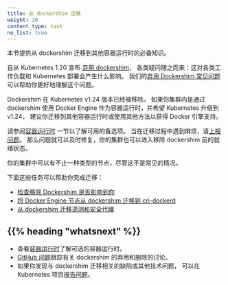 ```yaml
---
title: 从 dockershim 迁移
weight: 20
content_type: task
no_list: true
---
```

<!--
title: "Migrating from dockershim"
weight: 20
content_type: task
no_list: true
-->

<!-- overview -->

<!--
This section presents information you need to know when migrating from
dockershim to other container runtimes.
-->
本节提供从 dockershim 迁移到其他容器运行时的必备知识。

<!--
Since the announcement of [dockershim deprecation](/blog/2020/12/08/kubernetes-1-20-release-announcement/#dockershim-deprecation)
in Kubernetes 1.20, there were questions on how this will affect various workloads and Kubernetes
installations. Our [Dockershim Removal FAQ](/blog/2022/02/17/dockershim-faq/) is there to help you
to understand the problem better.
-->
自从 Kubernetes 1.20 宣布
[弃用 dockershim](/zh-cn/blog/2020/12/08/kubernetes-1-20-release-announcement/#dockershim-deprecation)，
各类疑问随之而来：这对各类工作负载和 Kubernetes 部署会产生什么影响。
我们的[弃用 Dockershim 常见问题](/blog/2022/02/17/dockershim-faq/)可以帮助你更好地理解这个问题。

<!--
Dockershim was removed from Kubernetes with the release of v1.24.
If you use Docker Engine via dockershim as your container runtime and wish to upgrade to v1.24,
it is recommended that you either migrate to another runtime or find an alternative means to obtain Docker Engine support.
-->
Dockershim 在 Kubernetes v1.24 版本已经被移除。
如果你集群内是通过 dockershim 使用 Docker Engine 作为容器运行时，并希望 Kubernetes 升级到 v1.24，
建议你迁移到其他容器运行时或使用其他方法以获得 Docker 引擎支持。

<!--
Check out the [container runtimes](/docs/setup/production-environment/container-runtimes/)
section to know your options. Make sure to
[report issues](https://github.com/kubernetes/kubernetes/issues) you encountered
with the migration so the issues can be fixed in a timely manner and your cluster would be
ready for dockershim removal.
-->
请参阅[容器运行时](/zh-cn/docs/setup/production-environment/container-runtimes/)
一节以了解可用的备选项。
当在迁移过程中遇到麻烦，请[上报问题](https://github.com/kubernetes/kubernetes/issues)。
那么问题就可以及时修复，你的集群也可以进入移除 dockershim 前的就绪状态。

<!--
Your cluster might have more than one kind of node, although this is not a common
configuration.


These tasks will help you to migrate:

* [Check whether Dockershim removal affects you](/docs/tasks/administer-cluster/migrating-from-dockershim/check-if-dockershim-removal-affects-you/)
* [Migrate Docker Engine nodes from dockershim to cri-dockerd](/docs/tasks/administer-cluster/migrating-from-dockershim/migrate-dockershim-dockerd/)
* [Migrating telemetry and security agents from dockershim](/docs/tasks/administer-cluster/migrating-from-dockershim/migrating-telemetry-and-security-agents/)
-->
你的集群中可以有不止一种类型的节点，尽管这不是常见的情况。

下面这些任务可以帮助你完成迁移：

* [检查移除 Dockershim 是否影响到你](/zh-cn/docs/tasks/administer-cluster/migrating-from-dockershim/check-if-dockershim-removal-affects-you/)
* [将 Docker Engine 节点从 dockershim 迁移到 cri-dockerd](/zh-cn/docs/tasks/administer-cluster/migrating-from-dockershim/migrate-dockershim-dockerd/)
* [从 dockershim 迁移遥测和安全代理](/zh-cn/docs/tasks/administer-cluster/migrating-from-dockershim/migrating-telemetry-and-security-agents/)

## {{% heading "whatsnext" %}}

<!--
* Check out [container runtimes](/docs/setup/production-environment/container-runtimes/)
  to understand your options for an alternative.
* There is a
  [GitHub issue](https://github.com/kubernetes/kubernetes/issues/106917)
  to track the discussion about the deprecation and removal of dockershim.
* If you find a defect or other technical concern relating to migrating away from dockershim,
  you can [report an issue](https://github.com/kubernetes/kubernetes/issues/new/choose)
  to the Kubernetes project.
-->
* 查看[容器运行时](/zh-cn/docs/setup/production-environment/container-runtimes/)了解可选的容器运行时。
* [GitHub 问题](https://github.com/kubernetes/kubernetes/issues/106917)跟踪有关
  dockershim 的弃用和删除的讨论。
* 如果你发现与 dockershim 迁移相关的缺陷或其他技术问题，
  可以在 Kubernetes 项目[报告问题](https://github.com/kubernetes/kubernetes/issues/new/choose)。
